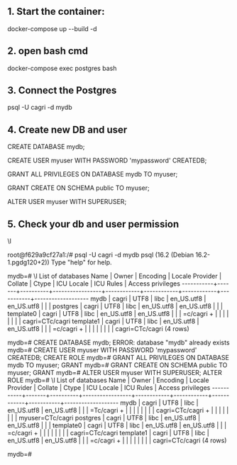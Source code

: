 ## 1. Start the container:
docker-compose up --build -d

## 2. open bash cmd 
docker-compose exec postgres bash

## 3. Connect the Postgres
psql -U cagri -d mydb

## 4. Create new DB and user
CREATE DATABASE mydb;

CREATE USER myuser WITH PASSWORD 'mypassword' CREATEDB;

GRANT ALL PRIVILEGES ON DATABASE mydb TO myuser;

GRANT CREATE ON SCHEMA public TO myuser;

ALTER USER myuser WITH SUPERUSER;

## 5. Check your db and user permission

\l

root@f629a9cf27a1:/# psql -U cagri -d mydb
psql (16.2 (Debian 16.2-1.pgdg120+2))
Type "help" for help.

mydb=# \l
                                                   List of databases
   Name    | Owner | Encoding | Locale Provider |  Collate   |   Ctype    | ICU Locale | ICU Rules | Access privileges
-----------+-------+----------+-----------------+------------+------------+------------+-----------+-------------------
 mydb      | cagri | UTF8     | libc            | en_US.utf8 | en_US.utf8 |            |           |
 postgres  | cagri | UTF8     | libc            | en_US.utf8 | en_US.utf8 |            |           |
 template0 | cagri | UTF8     | libc            | en_US.utf8 | en_US.utf8 |            |           | =c/cagri         +
           |       |          |                 |            |            |            |           | cagri=CTc/cagri
 template1 | cagri | UTF8     | libc            | en_US.utf8 | en_US.utf8 |            |           | =c/cagri         +
           |       |          |                 |            |            |            |           | cagri=CTc/cagri
(4 rows)

mydb=# CREATE DATABASE mydb;
ERROR:  database "mydb" already exists
mydb=# CREATE USER myuser WITH PASSWORD 'mypassword' CREATEDB;
CREATE ROLE
mydb=# GRANT ALL PRIVILEGES ON DATABASE mydb TO myuser;
GRANT
mydb=# GRANT CREATE ON SCHEMA public TO myuser;
GRANT
mydb=# ALTER USER myuser WITH SUPERUSER;
ALTER ROLE
mydb=# \l
                                                   List of databases
   Name    | Owner | Encoding | Locale Provider |  Collate   |   Ctype    | ICU Locale | ICU Rules | Access privileges
-----------+-------+----------+-----------------+------------+------------+------------+-----------+-------------------
 mydb      | cagri | UTF8     | libc            | en_US.utf8 | en_US.utf8 |            |           | =Tc/cagri        +
           |       |          |                 |            |            |            |           | cagri=CTc/cagri  +
           |       |          |                 |            |            |            |           | myuser=CTc/cagri
 postgres  | cagri | UTF8     | libc            | en_US.utf8 | en_US.utf8 |            |           |
 template0 | cagri | UTF8     | libc            | en_US.utf8 | en_US.utf8 |            |           | =c/cagri         +
           |       |          |                 |            |            |            |           | cagri=CTc/cagri
 template1 | cagri | UTF8     | libc            | en_US.utf8 | en_US.utf8 |            |           | =c/cagri         +
           |       |          |                 |            |            |            |           | cagri=CTc/cagri
(4 rows)

mydb=#

